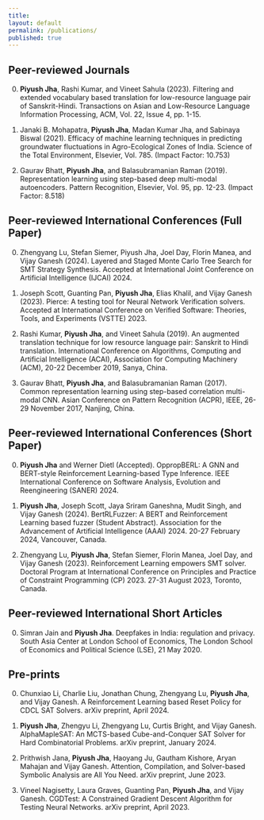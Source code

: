 ```yaml
---
title:
layout: default
permalink: /publications/
published: true
---
```


## Peer-reviewed Journals

0. **Piyush Jha**, Rashi Kumar, and Vineet Sahula (2023). Filtering and extended vocabulary based translation for low-resource language pair of Sanskrit-Hindi. Transactions on Asian and Low-Resource Language Information Processing, ACM, Vol. 22, Issue 4, pp. 1-15.

0. Janaki B. Mohapatra, **Piyush Jha**, Madan Kumar Jha, and Sabinaya Biswal (2021). Efficacy of machine learning techniques in predicting groundwater fluctuations in Agro-Ecological Zones of India. Science of the Total Environment, Elsevier, Vol. 785. (Impact Factor: 10.753)

0.	Gaurav Bhatt, **Piyush Jha**, and Balasubramanian Raman (2019). Representation learning using step-based deep multi-modal autoencoders. Pattern Recognition, Elsevier, Vol. 95, pp. 12-23. (Impact Factor: 8.518)

## Peer-reviewed International Conferences (Full Paper)

0. Zhengyang Lu, Stefan Siemer, Piyush Jha, Joel Day, Florin Manea, and Vijay Ganesh (2024). Layered and Staged Monte Carlo Tree Search for SMT Strategy Synthesis. Accepted at International Joint Conference on Artificial Intelligence (IJCAI) 2024.

0. Joseph Scott, Guanting Pan, **Piyush Jha**, Elias Khalil, and Vijay Ganesh (2023). Pierce: A testing tool for Neural Network Verification solvers. Accepted at International Conference on Verified Software: Theories, Tools, and Experiments (VSTTE) 2023.

0. Rashi Kumar, **Piyush Jha**, and Vineet Sahula (2019). An augmented translation technique for low resource language pair: Sanskrit to Hindi translation. International Conference on Algorithms, Computing and Artificial Intelligence (ACAI), Association for Computing Machinery (ACM), 20-22 December 2019, Sanya, China.

0. Gaurav Bhatt, **Piyush Jha**, and Balasubramanian Raman (2017). Common representation learning using step-based correlation multi-modal CNN. Asian Conference on Pattern Recognition (ACPR), IEEE, 26-29 November 2017, Nanjing, China.

## Peer-reviewed International Conferences (Short Paper)

0. **Piyush Jha** and Werner Dietl (Accepted). OppropBERL: A GNN and BERT-style Reinforcement Learning-based Type Inference. IEEE International Conference on Software Analysis, Evolution and Reengineering (SANER) 2024.

0. **Piyush Jha**, Joseph Scott, Jaya Sriram Ganeshna, Mudit Singh, and Vijay Ganesh (2024). BertRLFuzzer: A BERT and Reinforcement Learning based fuzzer (Student Abstract). Association for the Advancement of Artificial Intelligence (AAAI) 2024. 20-27 February 2024, Vancouver, Canada.

0. Zhengyang Lu, **Piyush Jha**, Stefan Siemer, Florin Manea, Joel Day, and Vijay Ganesh (2023). Reinforcement Learning empowers SMT solver. Doctoral Program at International Conference on Principles and Practice of Constraint Programming (CP) 2023. 27-31 August 2023, Toronto, Canada.

## Peer-reviewed International Short Articles

0. Simran Jain and **Piyush Jha**. Deepfakes in India: regulation and privacy. South Asia Center at London School of Economics, The London School of Economics and Political Science (LSE), 21 May 2020. 

## Pre-prints

0. Chunxiao Li, Charlie Liu, Jonathan Chung, Zhengyang Lu, **Piyush Jha**, and Vijay Ganesh. A Reinforcement Learning based Reset Policy for CDCL SAT Solvers. arXiv preprint, April 2024.

0. **Piyush Jha**, Zhengyu Li, Zhengyang Lu, Curtis Bright, and Vijay Ganesh. AlphaMapleSAT: An MCTS-based Cube-and-Conquer SAT Solver for Hard Combinatorial Problems. arXiv preprint, January 2024. 

0. Prithwish Jana, **Piyush Jha**, Haoyang Ju, Gautham Kishore, Aryan Mahajan and Vijay Ganesh. Attention, Compilation, and Solver-based Symbolic Analysis are All You Need. arXiv preprint, June 2023.

0. Vineel Nagisetty, Laura Graves, Guanting Pan, **Piyush Jha**, and Vijay Ganesh. CGDTest: A Constrained Gradient Descent Algorithm for Testing Neural Networks. arXiv preprint, April 2023.
